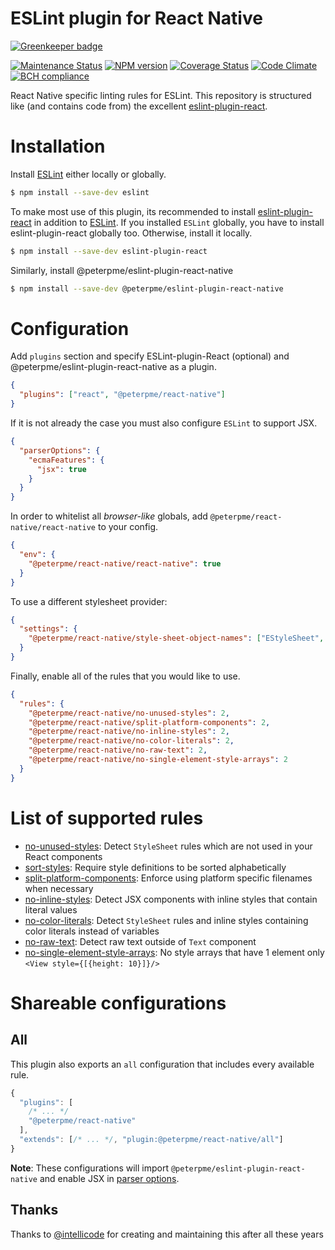 # ESLint plugin for React Native

[![Greenkeeper badge](https://badges.greenkeeper.io/Intellicode/eslint-plugin-react-native.svg)](https://greenkeeper.io/)

[![Maintenance Status][status-image]][status-url] [![NPM version][npm-image]][npm-url] [![Coverage Status][coverage-image]][coverage-url] [![Code Climate][climate-image]][climate-url] [![BCH compliance][bettercode-image]][bettercode-url]

React Native specific linting rules for ESLint. This repository is structured like (and contains code from) the excellent [eslint-plugin-react](http://github.com/yannickcr/eslint-plugin-react).

# Installation

Install [ESLint](https://www.github.com/eslint/eslint) either locally or globally.

```sh
$ npm install --save-dev eslint
```

To make most use of this plugin, its recommended to install [eslint-plugin-react](http://github.com/yannickcr/eslint-plugin-react) in addition to [ESLint](https://www.github.com/eslint/eslint). If you installed `ESLint` globally, you have to install eslint-plugin-react globally too. Otherwise, install it locally.

```sh
$ npm install --save-dev eslint-plugin-react
```

Similarly, install @peterpme/eslint-plugin-react-native

```sh
$ npm install --save-dev @peterpme/eslint-plugin-react-native
```

# Configuration

Add `plugins` section and specify ESLint-plugin-React (optional) and @peterpme/eslint-plugin-react-native as a plugin.

```json
{
  "plugins": ["react", "@peterpme/react-native"]
}
```

If it is not already the case you must also configure `ESLint` to support JSX.

```json
{
  "parserOptions": {
    "ecmaFeatures": {
      "jsx": true
    }
  }
}
```

In order to whitelist all _browser-like_ globals, add `@peterpme/react-native/react-native` to your config.

```json
{
  "env": {
    "@peterpme/react-native/react-native": true
  }
}
```

To use a different stylesheet provider:

```json
{
  "settings": {
    "@peterpme/react-native/style-sheet-object-names": ["EStyleSheet", "OtherStyleSheet", "PStyleSheet"]
  }
}
```

Finally, enable all of the rules that you would like to use.

```json
{
  "rules": {
    "@peterpme/react-native/no-unused-styles": 2,
    "@peterpme/react-native/split-platform-components": 2,
    "@peterpme/react-native/no-inline-styles": 2,
    "@peterpme/react-native/no-color-literals": 2,
    "@peterpme/react-native/no-raw-text": 2,
    "@peterpme/react-native/no-single-element-style-arrays": 2
  }
}
```

# List of supported rules

- [no-unused-styles](docs/rules/no-unused-styles.md): Detect `StyleSheet` rules which are not used in your React components
- [sort-styles](docs/rules/sort-styles.md): Require style definitions to be sorted alphabetically
- [split-platform-components](docs/rules/split-platform-components.md): Enforce using platform specific filenames when necessary
- [no-inline-styles](docs/rules/no-inline-styles.md): Detect JSX components with inline styles that contain literal values
- [no-color-literals](docs/rules/no-color-literals.md): Detect `StyleSheet` rules and inline styles containing color literals instead of variables
- [no-raw-text](docs/rules/no-raw-text.md): Detect raw text outside of `Text` component
- [no-single-element-style-arrays](docs/rules/no-single-element-style-arrays.md): No style arrays that have 1 element only `<View style={[{height: 10}]}/>`

[npm-url]: https://npmjs.org/package/eslint-plugin-react-native
[npm-image]: http://img.shields.io/npm/v/eslint-plugin-react-native.svg?style=flat-square
[coverage-url]: https://coveralls.io/r/Intellicode/eslint-plugin-react-native?branch=master
[coverage-image]: http://img.shields.io/coveralls/Intellicode/eslint-plugin-react-native/master.svg?style=flat-square
[climate-url]: https://codeclimate.com/github/Intellicode/eslint-plugin-react-native
[climate-image]: http://img.shields.io/codeclimate/github/Intellicode/eslint-plugin-react-native.svg?style=flat-square
[status-url]: https://github.com/Intellicode/eslint-plugin-react-native/pulse
[status-image]: http://img.shields.io/badge/status-maintained-brightgreen.svg?style=flat-square
[bettercode-image]: https://bettercodehub.com/edge/badge/Intellicode/eslint-plugin-react-native
[bettercode-url]: https://bettercodehub.com

# Shareable configurations

## All

This plugin also exports an `all` configuration that includes every available rule.

```js
{
  "plugins": [
    /* ... */
    "@peterpme/react-native"
  ],
  "extends": [/* ... */, "plugin:@peterpme/react-native/all"]
}
```

**Note**: These configurations will import `@peterpme/eslint-plugin-react-native` and enable JSX in [parser options](http://eslint.org/docs/user-guide/configuring#specifying-parser-options).

## Thanks

Thanks to [@intellicode](https://github.com/Intellicode/eslint-plugin-react-native) for creating and maintaining this after all these years
